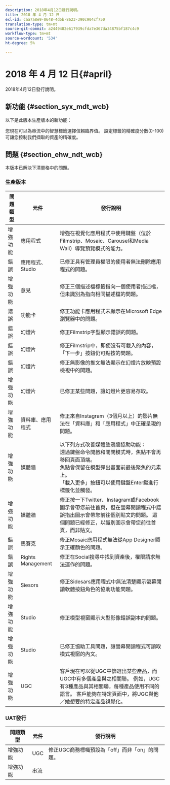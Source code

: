 ```yaml
---
description: 2018年4月12日發行說明。
title: 2018 年 4 月 12 日
exl-id: caa7a8e9-0648-4d5b-8623-390c904cf750
translation-type: tm+mt
source-git-commit: a2449482e617939cfda7e367da34875bf187c4c9
workflow-type: tm+mt
source-wordcount: '534'
ht-degree: 5%

---
```


# 2018 年 4 月 12 日{#april}

2018年4月12日發行說明。

## 新功能 {#section_syx_mdt_wcb}

以下是此版本生產版本的新功能：

您現在可以為串流中的智慧標籤選擇信賴臨界值。 設定標籤的精確度分數(0-100)可讓您控制我們擷取的資產的精確度。

## 問題 {#section_ehw_ndt_wcb}

本版本已解決下清單格中的問題。

### 生產版本

| 問題類型 | 元件 | 發行說明 |
|--- |--- |--- |
| 增強功能 | 應用程式 | 增強在視覺化應用程式中使用鍵盤（位於Filmstrip、Mosaic、Carousel和Media Wall）導覽預覽模式的能力。 |
| 錯誤 | 應用程式、Studio | 已修正具有管理員權限的使用者無法刪除應用程式的問題。 |
| 增強功能 | 意見 | 修正三個描述檔標籤指向一個使用者描述檔，但未識別為指向相同描述檔的問題。 |
| 錯誤 | 功能卡 | 修正功能卡應用程式未顯示在Microsoft Edge瀏覽器中的問題。 |
| 錯誤 | 幻燈片 | 修正Filmstrip字型顯示錯誤的問題。 |
| 錯誤 | 幻燈片 | 修正Filmstrip中，即使沒有可載入的內容，「下一步」按鈕仍可點按的問題。 |
| 錯誤 | 幻燈片 | 修正無影像的推文無法顯示在幻燈片放映預設檢視中的問題。 |
| 增強功能 | 幻燈片 | 已修正某些問題，讓幻燈片更容易存取。 |
| 增強功能 | 資料庫、應用程式 | 修正來自Instagram（3個月以上）的影片無法在「資料庫」和「應用程式」中正確呈現的問題。 |
| 增強功能 | 媒體牆 | 以下列方式改善媒體塗鴉牆協助功能：<br>透過鍵盤命令開啟和關閉模式時，焦點不會再移回頁面頂端。 <br>焦點會保留在模型彈出畫面前最後聚焦的元素上。  <br>「載入更多」按鈕可以使用鍵盤Enter鍵進行標籤化並觸發。 |
| 增強功能 | 媒體牆 | 修正按一下Twitter、Instagram或Facebook圖示會帶您前往首頁，但在螢幕閱讀程式中錯誤指出圖示會帶您前往個別貼文的問題。 這個問題已經修正，以識別圖示會帶您前往首頁，而非貼文。 |
| 錯誤 | 馬賽克 | 修正Mosaic應用程式無法從App Designer顯示正確顏色的問題。 |
| 錯誤 | Rights Management | 修正在Social搜尋中找到資產後，權限請求無法運作的問題。 |
| 增強功能 | Siesors | 修正Sidesars應用程式中無法清楚顯示螢幕閱讀軟體按鈕角色的協助功能問題。 |
| 增強功能 | Studio | 修正模型視窗顯示大型影像錯誤副本的問題。 |
| 增強功能 | Studio | 已修正協助工具問題，讓螢幕閱讀程式可讀取模式視窗的內文。 |
| 增強功能 | UGC | 客戶現在可以從UGC中篩選出某些產品，而UGC中有多個產品與之相關聯。 例如，UGC有3種產品與其相關聯，每種產品使用不同的語言。 客戶能夠在特定頁面中，將UGC與他／她想要的特定產品視覺化。 |




### UAT發行

| **問題類型** | **元件** | **發行說明** |
|---|---|---|
| 增強功能 | UGC | 修正UGC商務標幟預設為「off」而非「on」的問題。 |
| 增強功能 | 串流 |  |
